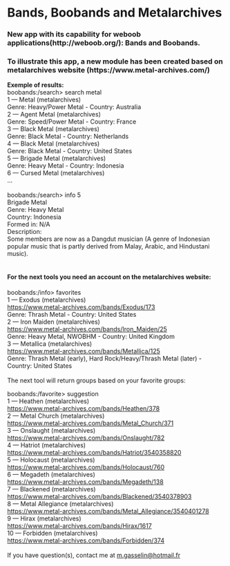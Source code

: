 <h1>Bands, Boobands and Metalarchives</h1>
<h3>New app with its capability for weboob applications(http://weboob.org/): Bands and Boobands.</h3>
<h3>To illustrate this app, a new module has been created based on metalarchives website (https://www.metal-archives.com/)</h3>

<b>Exemple of results:</b><br>
boobands:/search> search metal<br>
 1 — Metal (metalarchives)<br>
	Genre: Heavy/Power Metal - Country: Australia<br>
 2 — Agent Metal (metalarchives)<br>
	Genre: Speed/Power Metal - Country: France<br>
 3 — Black Metal (metalarchives)<br>
	Genre: Black Metal - Country: Netherlands<br>
 4 — Black Metal (metalarchives)<br>
	Genre: Black Metal - Country: United States<br>
 5 — Brigade Metal (metalarchives)<br>
	Genre: Heavy Metal - Country: Indonesia<br>
 6 — Cursed Metal (metalarchives)<br>
...<br>
<br>
boobands:/search> info 5<br>
Brigade Metal<br>
Genre: Heavy Metal<br>
Country: Indonesia<br>
Formed in: N/A<br>
Description:<br>
Some members are now as a Dangdut musician (A genre of Indonesian popular music that is partly derived from Malay, Arabic, and Hindustani music).<br>
<br>
<h4>For the next tools you need an account on the metalarchives website:</h4>

boobands:/info> favorites<br>
 1 — Exodus (metalarchives)<br>
	https://www.metal-archives.com/bands/Exodus/173 <br>
	Genre: Thrash Metal - Country: United States<br>
 2 — Iron Maiden (metalarchives)<br>
	https://www.metal-archives.com/bands/Iron_Maiden/25<br>
	Genre: Heavy Metal, NWOBHM - Country: United Kingdom<br>
 3 — Metallica (metalarchives)<br>
	https://www.metal-archives.com/bands/Metallica/125<br>
	Genre: Thrash Metal (early), Hard Rock/Heavy/Thrash Metal (later) - Country: United States <br>
<br>
The next tool will return groups based on your favorite groups:<br>

boobands:/favorite> suggestion<br>
 1 — Heathen (metalarchives)<br>
	https://www.metal-archives.com/bands/Heathen/378<br>
 2 — Metal Church (metalarchives)<br>
	https://www.metal-archives.com/bands/Metal_Church/371<br>
 3 — Onslaught (metalarchives)<br>
	https://www.metal-archives.com/bands/Onslaught/782<br>
 4 — Hatriot (metalarchives)<br>
	https://www.metal-archives.com/bands/Hatriot/3540358820<br>
 5 — Holocaust (metalarchives)<br>
	https://www.metal-archives.com/bands/Holocaust/760<br>
 6 — Megadeth (metalarchives)<br>
	https://www.metal-archives.com/bands/Megadeth/138<br>
 7 — Blackened (metalarchives)<br>
	https://www.metal-archives.com/bands/Blackened/3540378903<br>
 8 — Metal Allegiance (metalarchives)<br>
	https://www.metal-archives.com/bands/Metal_Allegiance/3540401278<br>
 9 — Hirax (metalarchives)<br>
	https://www.metal-archives.com/bands/Hirax/1617<br>
10 — Forbidden (metalarchives)<br>
	https://www.metal-archives.com/bands/Forbidden/374<br>
<br>
If you have question(s), contact me at m.gasselin@hotmail.fr
